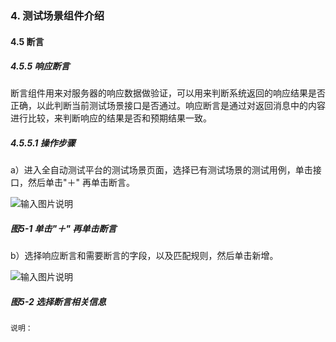 ### 4. 测试场景组件介绍

#### 4.5 断言

##### 4.5.5 响应断言

断言组件用来对服务器的响应数据做验证，可以用来判断系统返回的响应结果是否正确，以此判断当前测试场景接口是否通过。响应断言是通过对返回消息中的内容进行比较，来判断响应的结果是否和预期结果一致。

##### 4.5.5.1 操作步骤

a）进入全自动测试平台的测试场景页面，选择已有测试场景的测试用例，单击接口，然后单击"＋" 再单击断言。

![输入图片说明](../../../images/SoFlu%E5%85%A8%E8%87%AA%E5%8A%A8%E6%B5%8B%E8%AF%95%E5%B9%B3%E5%8F%B0%E6%95%99%E7%A8%8B/4.%20%E6%B5%8B%E8%AF%95%E5%9C%BA%E6%99%AF%E7%BB%84%E4%BB%B6%E4%BB%8B%E7%BB%8D/5.%20%E6%96%AD%E8%A8%80/5-1.png)

##### 图5-1 单击"＋" 再单击断言

b）选择响应断言和需要断言的字段，以及匹配规则，然后单击新增。

![输入图片说明](../../../images/SoFlu%E5%85%A8%E8%87%AA%E5%8A%A8%E6%B5%8B%E8%AF%95%E5%B9%B3%E5%8F%B0%E6%95%99%E7%A8%8B/4.%20%E6%B5%8B%E8%AF%95%E5%9C%BA%E6%99%AF%E7%BB%84%E4%BB%B6%E4%BB%8B%E7%BB%8D/5.%20%E6%96%AD%E8%A8%80/5-2.png)

##### 图5-2 选择断言相关信息

```
说明：

